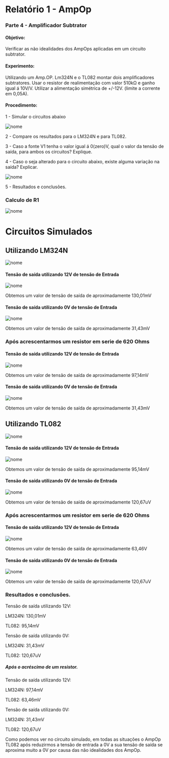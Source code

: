 # Relatório 1 - AmpOp

### Parte 4 - Amplificador Subtrator

#### Objetivo:

Verificar as não idealidades dos AmpOps aplicadas em um circuito subtrator.

#### Experimento:

Utilizando um Amp.OP. Lm324N e o TL082 montar dois amplificadores subtratores.
Usar o resistor de realimentação com valor 510kΩ e ganho igual á 10V/V.
Utilizar a alimentação simétrica de +/-12V. (limite a corrente em 0,05A).

#### Procedimento:
1 - Simular o circuitos abaixo

![nome](/relatorio_eletronica_1/figura1.png)


2 - Compare os resultados para o LM324N e para TL082.

3 - Caso a fonte V1 tenha o valor igual á 0(zero)V, qual o valor da tensão de saída, para ambos os circuitos? Explique.

4 - Caso o seja alterado para o circuito abaixo, existe alguma variação na saída? Explicar.

![nome](/relatorio_eletronica_1/figura2.png)

5 - Resultados e conclusões.


### Calculo de R1

![nome](/relatorio_eletronica_1/dimen.png)


# Circuitos Simulados

## Utilizando LM324N

![nome](/relatorio_eletronica_1/circsimulado1.png)

#### Tensão de saída utilizando 12V de tensão de Entrada

![nome](/relatorio_eletronica_1/circ1lm.png)

Obtemos um valor de tensão de saída de aproximadamente 130,01mV

#### Tensão de saída utilizando 0V de tensão de Entrada

![nome](/relatorio_eletronica_1/utilizandovin0.png)

Obtemos um valor de tensão de saída de aproximadamente 31,43mV

### Após acrescentarmos um resistor em serie de 620 Ohms

#### Tensão de saída utilizando 12V de tensão de Entrada

![nome](/relatorio_eletronica_1/maisumres.png)

Obtemos um valor de tensão de saída de aproximadamente 97,14mV

#### Tensão de saída utilizando 0V de tensão de Entrada

![nome](/relatorio_eletronica_1/maisumres1.png)

Obtemos um valor de tensão de saída de aproximadamente 31,43mV

## Utilizando TL082

![nome](/relatorio_eletronica_1/tl.png)

#### Tensão de saída utilizando 12V de tensão de Entrada

![nome](/relatorio_eletronica_1/utiliz.png)

Obtemos um valor de tensão de saída de aproximadamente 95,14mV

#### Tensão de saída utilizando 0V de tensão de Entrada

![nome](/relatorio_eletronica_1/utili.png)

Obtemos um valor de tensão de saída de aproximadamente 120,67uV

### Após acrescentarmos um resistor em serie de 620 Ohms

#### Tensão de saída utilizando 12V de tensão de Entrada

![nome](/relatorio_eletronica_1/acres.png)

Obtemos um valor de tensão de saída de aproximadamente 63,46V

#### Tensão de saída utilizando 0V de tensão de Entrada

![nome](/relatorio_eletronica_1/acre.png)

Obtemos um valor de tensão de saída de aproximadamente 120,67uV

### Resultados e conclusões.

Tensão de saída utilizando 12V:

LM324N: 130,01mV

TL082: 95,14mV

Tensão de saída utilizando 0V:

LM324N: 31,43mV

TL082: 120,67uV

##### Após o acréscimo de um resistor.

Tensão de saída utilizando 12V:

LM324N: 97,14mV

TL082: 63,46mV

Tensão de saída utilizando 0V:

LM324N: 31,43mV

TL082: 120,67uV

Como podemos ver no circuito simulado, em todas as situações o AmpOp TL082 após reduzirmos a tensão de entrada a 0V a sua tensão de saída se aproxima muito a 0V por causa das não idealidades dos AmpOp.
